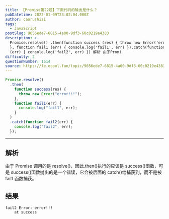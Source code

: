 ```yaml
---
title: 【Promise第22题】下面代码的输出是什么？
pubDatetime: 2022-01-09T23:02:04.000Z
author: caorushizi
tags:
  - JavaScript
postSlug: 9656ede7-6815-4a00-9df3-60c0219e4383
description: >-
  Promise.resolve() .then(function success (res) { throw new Error('error!!!')
  }, function fail1 (err) { console.log('fail1', err) }).catch(function fail2
  (err) { console.log('fail2', err) }) 解析 由于Promi
difficulty: 2
questionNumber: 1614
source: https://fe.ecool.fun/topic/9656ede7-6815-4a00-9df3-60c0219e4383
---
```


```js
Promise.resolve()
  .then(
    function success(res) {
      throw new Error("error!!!");
    },
    function fail1(err) {
      console.log("fail1", err);
    }
  )
  .catch(function fail2(err) {
    console.log("fail2", err);
  });
```

---

## 解析

由于 Promise 调用的是 resolve()，因此.then()执行的应该是 success()函数，可是 success()函数抛出的是一个错误，它会被后面的 catch()给捕获到，而不是被 fail1 函数捕获。

## 结果

```
fail2 Error: error!!!
    at success
```
